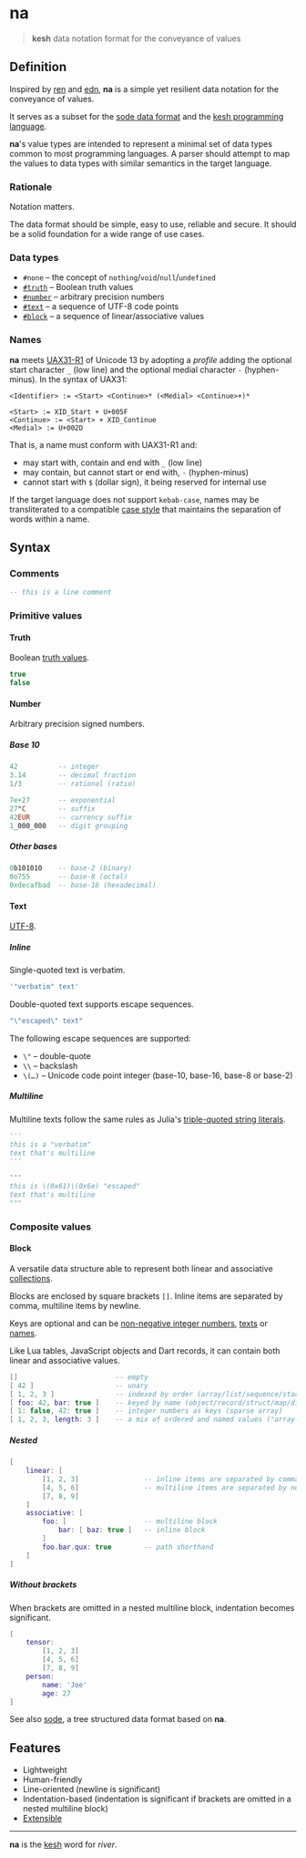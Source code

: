 # na

<!--
<p>&nbsp;</p>
<p align="center" width="100%"><img height="381px" alt="A Kesh map of the watershed of Sinshan Creek" src="https://i.imgur.com/JsIGehK.png"></p>
<p>&nbsp;</p>
-->

> **kesh** data notation format for the conveyance of values

## Definition

Inspired by [ren](https://pointillistic.com/ren/) and [edn](https://github.com/edn-format/edn/), **na** is a simple yet resilient data notation for the conveyance of values.

It serves as a subset for the [sode data format](https://github.com/kesh-lang/sode) and the [kesh programming language](https://github.com/kesh-lang/kesh).

**na**'s value types are intended to represent a minimal set of data types common to most programming languages. A parser should attempt to map the values to data types with similar semantics in the target language.

### Rationale

Notation matters.

The data format should be simple, easy to use, reliable and secure. It should be a solid foundation for a wide range of use cases.

### Data types

- `#none` – the concept of `nothing`/`void`/`null`/`undefined`
- [`#truth`](#truth) – Boolean truth values
- [`#number`](#number) – arbitrary precision numbers
- [`#text`](#text) – a sequence of UTF-8 code points
- [`#block`](#block) – a sequence of linear/associative values

### Names

**na** meets [UAX31-R1](https://unicode.org/reports/tr31/#R1) of Unicode 13 by adopting a _profile_ adding the optional start character `_` (low line) and the optional medial character `-` (hyphen-minus). In the syntax of UAX31:

    <Identifier> := <Start> <Continue>* (<Medial> <Continue>+)*

    <Start> := XID_Start + U+005F
    <Continue> := <Start> + XID_Continue
    <Medial> := U+002D

That is, a name must conform with UAX31-R1 and:
- may start with, contain and end with `_` (low line)
- may contain, but cannot start or end with, `-` (hyphen-minus)
- cannot start with `$` (dollar sign), it being reserved for internal use

If the target language does not support `kebab-case`, names may be transliterated to a compatible [case style](https://en.wikipedia.org/wiki/Naming_convention_(programming)#Multiple-word_identifiers) that maintains the separation of words within a name.

## Syntax

### Comments

```lua
-- this is a line comment
```

### Primitive values

#### Truth

Boolean [truth values](https://en.wikipedia.org/wiki/Truth_value).

```lua
true
false
```

#### Number

Arbitrary precision signed numbers.

##### Base 10

```haskell
42          -- integer
3.14        -- decimal fraction
1/3         -- rational (ratio)
```

```haskell
7e+27       -- exponential
27°C        -- suffix
42EUR       -- currency suffix
1_000_000   -- digit grouping
```

##### Other bases

```haskell
0b101010    -- base-2 (binary)
0o755       -- base-8 (octal)
0xdecafbad  -- base-16 (hexadecimal)
```

#### Text

[UTF-8](https://utf8everywhere.org/).

##### Inline

Single-quoted text is verbatim.

```lua
'"verbatim" text'
```

Double-quoted text supports escape sequences.

```lua
"\"escaped\" text"
```

The following escape sequences are supported:

- `\"` – double-quote
- `\\` – backslash
- `\(…)` – Unicode code point integer (base-10, base-16, base-8 or base-2)


##### Multiline

Multiline texts follow the same rules as Julia's [triple-quoted string literals](https://docs.julialang.org/en/v1/manual/strings/#Triple-Quoted-String-Literals).

```py
'''
this is a "verbatim"
text that's multiline
'''
```

```py
"""
this is \(0x61)\(0x6e) "escaped"
text that's multiline
"""
```

### Composite values

#### Block

A versatile data structure able to represent both linear and associative [collections](https://en.wikipedia.org/wiki/Collection_(abstract_data_type)).

Blocks are enclosed by square brackets `[]`. Inline items are separated by comma, multiline items by newline.

Keys are optional and can be [non-negative integer numbers](#number), [texts](#text) or [names](#names).

Like Lua tables, JavaScript objects and Dart records, it can contain both linear and associative values.

```lua
[]                        -- empty
[ 42 ]                    -- unary
[ 1, 2, 3 ]               -- indexed by order (array/list/sequence/stack/queue)
[ foo: 42, bar: true ]    -- keyed by name (object/record/struct/map/dict/hash)
[ 1: false, 42: true ]    -- integer numbers as keys (sparse array)
[ 1, 2, 3, length: 3 ]    -- a mix of ordered and named values ("array-like object")
```

##### Nested

```lua
[
    linear: [
        [1, 2, 3]                -- inline items are separated by comma
        [4, 5, 6]                -- multiline items are separated by newline
        [7, 8, 9]
    ]
    associative: [
        foo: [                   -- multiline block
            bar: [ baz: true ]   -- inline block
        ]
        foo.bar.qux: true        -- path shorthand
    ]
]
```

##### Without brackets

When brackets are omitted in a nested multiline block, indentation becomes significant.

```lua
[
    tensor:
        [1, 2, 3]
        [4, 5, 6]
        [7, 8, 9]
    person:
        name: 'Joe'
        age: 27
]
```

See also [sode](https://github.com/kesh-lang/sode), a tree structured data format based on **na**.

## Features

- Lightweight
- Human-friendly
- Line-oriented (newline is significant)
- Indentation-based (indentation is significant if brackets are omitted in a nested multiline block)
- [Extensible](extensions.md)

---

**na** is the [kesh](https://www.ursulakleguin.com/kesh-music) word for _river_.

<!--
<sub>Illustration is [CC BY-NC-ND](https://creativecommons.org/licenses/by-nc-nd/4.0/) Ursula K. Le Guin Literary Trust. From [Ursula Le Guin](https://www.ursulakleguin.com/)'s novel about the Kesh, [Always Coming Home](https://www.ursulakleguin.com/always-coming-home-book).</sub>
-->
